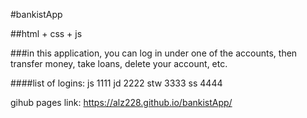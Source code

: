 #bankistApp

##html + css + js

###in this application, you can log in under one of the accounts, then transfer money, take loans, delete your account, etc.

####list of logins:
js 1111
jd 2222
stw 3333
ss 4444

gihub pages link:  https://alz228.github.io/bankistApp/